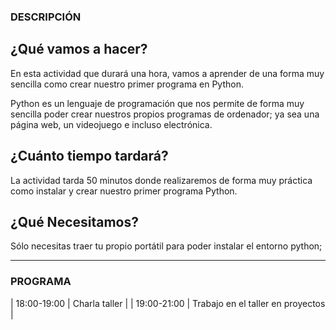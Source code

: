 
### DESCRIPCIÓN

## ¿Qué vamos a hacer?
En esta actividad que durará una hora, vamos a aprender de una forma muy sencilla como crear nuestro primer programa en Python.

Python es un lenguaje de programación que nos permite de forma muy sencilla poder crear nuestros propios programas de ordenador; ya sea una página web, un videojuego e incluso electrónica.

## ¿Cuánto tiempo tardará?
La actividad tarda 50 minutos donde realizaremos de forma muy práctica como instalar y crear nuestro primer programa Python.

## ¿Qué Necesitamos?
Sólo necesitas traer tu propio portátil para poder instalar el entorno python;

---

### PROGRAMA

| 18:00-19:00   | Charla taller |
| 19:00-21:00   | Trabajo en el taller en proyectos |

